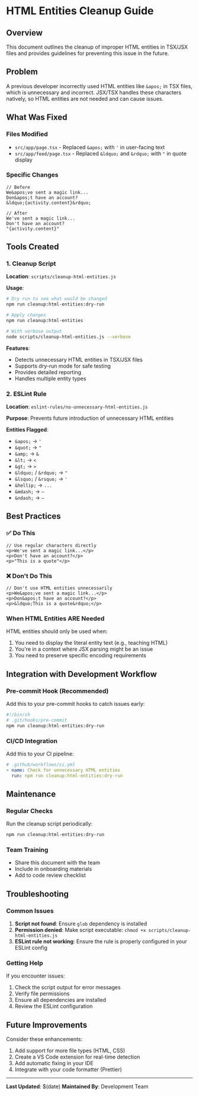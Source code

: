 # HTML Entities Cleanup Guide

## Overview

This document outlines the cleanup of improper HTML entities in TSX/JSX files and provides guidelines for preventing this issue in the future.

## Problem

A previous developer incorrectly used HTML entities like `&apos;` in TSX files, which is unnecessary and incorrect. JSX/TSX handles these characters natively, so HTML entities are not needed and can cause issues.

## What Was Fixed

### Files Modified
- `src/app/page.tsx` - Replaced `&apos;` with `'` in user-facing text
- `src/app/feed/page.tsx` - Replaced `&ldquo;` and `&rdquo;` with `"` in quote display

### Specific Changes
```tsx
// Before
We&apos;ve sent a magic link...
Don&apos;t have an account?
&ldquo;{activity.content}&rdquo;

// After  
We've sent a magic link...
Don't have an account?
"{activity.content}"
```

## Tools Created

### 1. Cleanup Script
**Location**: `scripts/cleanup-html-entities.js`

**Usage**:
```bash
# Dry run to see what would be changed
npm run cleanup:html-entities:dry-run

# Apply changes
npm run cleanup:html-entities

# With verbose output
node scripts/cleanup-html-entities.js --verbose
```

**Features**:
- Detects unnecessary HTML entities in TSX/JSX files
- Supports dry-run mode for safe testing
- Provides detailed reporting
- Handles multiple entity types

### 2. ESLint Rule
**Location**: `eslint-rules/no-unnecessary-html-entities.js`

**Purpose**: Prevents future introduction of unnecessary HTML entities

**Entities Flagged**:
- `&apos;` → `'`
- `&quot;` → `"`
- `&amp;` → `&`
- `&lt;` → `<`
- `&gt;` → `>`
- `&ldquo;` / `&rdquo;` → `"`
- `&lsquo;` / `&rsquo;` → `'`
- `&hellip;` → `...`
- `&mdash;` → `—`
- `&ndash;` → `–`

## Best Practices

### ✅ Do This
```tsx
// Use regular characters directly
<p>We've sent a magic link...</p>
<p>Don't have an account?</p>
<p>"This is a quote"</p>
```

### ❌ Don't Do This
```tsx
// Don't use HTML entities unnecessarily
<p>We&apos;ve sent a magic link...</p>
<p>Don&apos;t have an account?</p>
<p>&ldquo;This is a quote&rdquo;</p>
```

### When HTML Entities ARE Needed

HTML entities should only be used when:
1. You need to display the literal entity text (e.g., teaching HTML)
2. You're in a context where JSX parsing might be an issue
3. You need to preserve specific encoding requirements

## Integration with Development Workflow

### Pre-commit Hook (Recommended)
Add this to your pre-commit hooks to catch issues early:

```bash
#!/bin/sh
# .git/hooks/pre-commit
npm run cleanup:html-entities:dry-run
```

### CI/CD Integration
Add this to your CI pipeline:

```yaml
# .github/workflows/ci.yml
- name: Check for unnecessary HTML entities
  run: npm run cleanup:html-entities:dry-run
```

## Maintenance

### Regular Checks
Run the cleanup script periodically:
```bash
npm run cleanup:html-entities:dry-run
```

### Team Training
- Share this document with the team
- Include in onboarding materials
- Add to code review checklist

## Troubleshooting

### Common Issues

1. **Script not found**: Ensure `glob` dependency is installed
2. **Permission denied**: Make script executable: `chmod +x scripts/cleanup-html-entities.js`
3. **ESLint rule not working**: Ensure the rule is properly configured in your ESLint config

### Getting Help

If you encounter issues:
1. Check the script output for error messages
2. Verify file permissions
3. Ensure all dependencies are installed
4. Review the ESLint configuration

## Future Improvements

Consider these enhancements:
1. Add support for more file types (HTML, CSS)
2. Create a VS Code extension for real-time detection
3. Add automatic fixing in your IDE
4. Integrate with your code formatter (Prettier)

---

**Last Updated**: $(date)
**Maintained By**: Development Team 